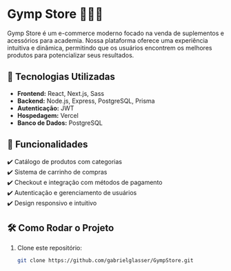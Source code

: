 # Gymp Store 🏋️‍♂️💪

Gymp Store é um e-commerce moderno focado na venda de suplementos e acessórios para academia. Nossa plataforma oferece uma experiência intuitiva e dinâmica, permitindo que os usuários encontrem os melhores produtos para potencializar seus resultados.

## 🚀 Tecnologias Utilizadas

- **Frontend:** React, Next.js, Sass 
- **Backend:** Node.js, Express, PostgreSQL, Prisma
- **Autenticação:** JWT  
- **Hospedagem:** Vercel 
- **Banco de Dados:** PostgreSQL  

## 📌 Funcionalidades

✔️ Catálogo de produtos com categorias  
✔️ Sistema de carrinho de compras  
✔️ Checkout e integração com métodos de pagamento  
✔️ Autenticação e gerenciamento de usuários  
✔️ Design responsivo e intuitivo  

## 🛠️ Como Rodar o Projeto

1. Clone este repositório:
   ```sh
   git clone https://github.com/gabrielglasser/GympStore.git
